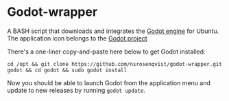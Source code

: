 Godot-wrapper
=============

A BASH script that downloads and integrates the [Godot engine](http://www.godotengine.org/) for Ubuntu. The application icon belongs to the [Godot project](https://github.com/okamstudio/godot)

There's a one-liner copy-and-paste here below to get Godot installed:

```Shell
cd /opt && git clone https://github.com/nsrosenqvist/godot-wrapper.git godot && cd godot && sudo godot install
```

Now you should be able to launch Godot from the application menu and update to new releases by running `godot update`.
